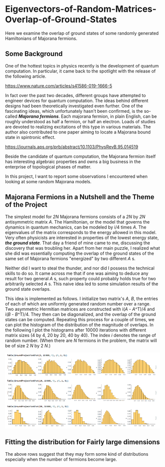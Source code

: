 # Eigenvectors-of-Random-Matrices-Overlap-of-Ground-States
Here we examine the overlap of ground states of some randomly generated Hamiltonians of Majorana fermions.
## Some Background
One of the hottest topics in physics recently is the development of quantum computation. In particular, it came back to the spotlight with the release of the following article.

<https://www.nature.com/articles/s41586-019-1666-5>

In fact over the past two decades, different groups have attempted to engineer devices for quantum computation. The ideas behind different designs had been theoretically investigated even further. One of the fascinating ideas, which unfortunately hasn't been confirmed, is the so-called ___Majorana fermions___. Each majorana fermion, in plain English, can be roughly understood as half a fermion, or half an electron. Loads of studies are devoted to realizing excitations of this type in various materials. The author also contributed to one paper aiming to locate a Majorana bound state in spintronic effect.

<https://journals.aps.org/prb/abstract/10.1103/PhysRevB.95.014519>

Beside the candidate of quantum computation, the Majorana fermion itself has interesting algebraic properties and owns a big business in the enterprise of topological phases of matter. 

In this project, I want to report some observations I encountered when looking at some random Majorana models.
## Majorana Fermions in a Nutshell and the Theme of the Project 
The simplest model for _2N_ Majorana fermions consists of a _2N_ by _2N_ antisymmetric matrix _A_. The Hamiltonian, or the model that governs the dynamics in quantum mechanics, can be modeled by i/4 times _A_. The eigenvalues of the matrix corresponds to the energy allowed in this model. Very often physicists are interested in properties of the lowest energy state, ___the ground state___. 
That day a friend of mine came to me, discussing the discovery that was troubling her. Apart from her main puzzle, I realized what she did was essentially computing the overlap of the ground states of the same set of Majorana fermions "energized" by two different _A_ s. 

Neither did I want to steal the thunder, and nor did I possess the technical skills to do so. It came across me that if one was aiming to deduce any result for two general _A_ s, such property could probably holds true for two arbitrarily selected _A_ s. This naive idea led to some simulation results of the ground state overlaps. 

This idea is implemented as follows. I initialize two matrix's _A_, _B_, the entries of each of which are uniformly generated random number over a range. Two asymmetric Hermitian matrices are constructed with i(_A_ - _A_^T)/4 and i(_B_ - _B_^T)/4. They then can be diagonalized, and the overlap of the ground states can be computed. Repeating this process for a couple of times, we can plot the histogram of the distribution of the magnitude of overlaps. In the following I plot the histograms after 10000 iterations with different matrix sizes (4 by 4, 20 by 20, 40 by 40). The index _i_ denotes the range of random number. (When there are _N_ fermions in the problem, the matrix will be of size 2 _N_ by 2 _N_.)

![The distributions of overlaps](https://github.com/whhsiao/Eigenvectors-of-Random-Matrices-Overlap-of-Ground-States/blob/master/distributions.png)

## Fitting the distribution for Fairly large dimensions 
The above rows suggest that they may form some kind of distributions especially when the number of fermions become large. 
